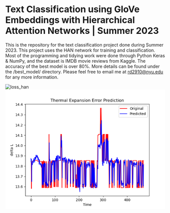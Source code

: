 # Text Classification using GloVe Embeddings with Hierarchical Attention Networks | Summer 2023
This is the repository for the text classification project done during Summer 2023. This project uses the HAN network for training and classification. Most of the programming and tidying work were done through Python Keras & NumPy, and the dataset is IMDB movie reviews from Kaggle. The accuracy of the best model is over 80%. More details can be found under the /best_model/ directory. Please feel free to email me at rd2910@nyu.edu for any more information.

<img width="600" alt="loss_han" src="https://github.com/ruoheng-du/text-classification/blob/main/lstm_keras/best%20model/%2395-train.png"> <img width="600" alt="lstm_keras_predict" src="https://github.com/ruoheng-du/thermal-expansion-error-prediction/blob/main/lstm_keras/best%20model/%2395-predict.png">
